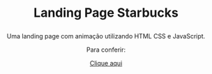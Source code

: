 



# <div align="center"> Landing Page Starbucks </p>

<div align="center">Uma landing page com animação utilizando HTML CSS e JavaScript. </p>

<div align="center"> Para conferir: </p>

<p align="center"><a href="https://dillikel.github.io/Landing-Page-Starbucks/" target="_blank">Clique aqui</a></p>


